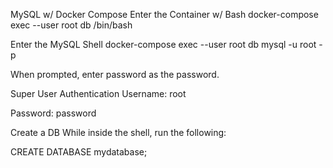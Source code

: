 MySQL w/ Docker Compose
Enter the Container w/ Bash
docker-compose exec --user root db /bin/bash

Enter the MySQL Shell
docker-compose exec --user root db mysql -u root -p

When prompted, enter password as the password.

Super User Authentication
Username: root

Password: password

Create a DB
While inside the shell, run the following:

CREATE DATABASE mydatabase;